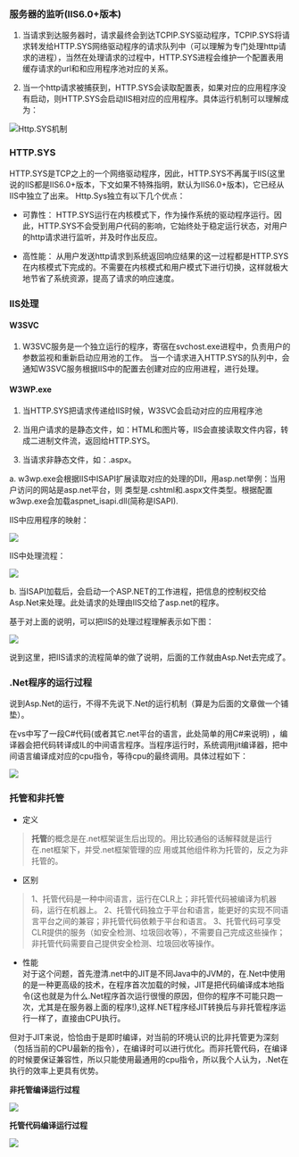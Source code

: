 ### 服务器的监听(IIS6.0+版本)     

1. 当请求到达服务器时，请求最终会到达TCPIP.SYS驱动程序，TCPIP.SYS将请求转发给HTTP.SYS网络驱动程序的请求队列中（可以理解为专门处理http请求的进程），当然在处理请求的过程中，HTTP.SYS进程会维护一个配置表用缓存请求的url和和应用程序池对应的关系。   

2. 当一个http请求被捕获到，HTTP.SYS会读取配置表，如果对应的应用程序没有启动，则HTTP.SYS会启动IIS相对应的应用程序。具体运行机制可以理解成为：   
 
 ![Http.SYS机制](/assets/HttpSys机制.png)


### HTTP.SYS     
HTTP.SYS是TCP之上的一个网络驱动程序，因此，HTTP.SYS不再属于IIS(这里说的IIS都是IIS6.0+版本，下文如果不特殊指明，默认为IIS6.0+版本)，它已经从IIS中独立了出来。 Http.Sys独立有以下几个优点：     

- 可靠性： HTTP.SYS运行在内核模式下，作为操作系统的驱动程序运行。因此，HTTP.SYS不会受到用户代码的影响，它始终处于稳定运行状态，对用户的http请求进行监听，并及时作出反应。   

- 高性能： 从用户发送http请求到系统返回响应结果的这一过程都是HTTP.SYS在内核模式下完成的。不需要在内核模式和用户模式下进行切换，这样就极大地节省了系统资源，提高了请求的响应速度。 
 

### IIS处理    

#### W3SVC

1. W3SVC服务是一个独立运行的程序，寄宿在svchost.exe进程中，负责用户的参数监视和重新启动应用池的工作。 当一个请求进入HTTP.SYS的队列中，会通知W3SVC服务根据IIS中的配置去创建对应的应用进程，进行处理。       


####  W3WP.exe   

1. 当HTTP.SYS把请求传递给IIS时候，W3SVC会启动对应的应用程序池 
   
2. 当用户请求的是静态文件，如：HTML和图片等，IIS会直接读取文件内容，转成二进制文件流，返回给HTTP.SYS。    
      
3. 当请求非静态文件，如：.aspx。    
  
  a. w3wp.exe会根据IIS中ISAPI扩展读取对应的处理的Dll，用asp.net举例：当用户访问的网站是asp.net平台，则 类型是.cshtml和.aspx文件类型。根据配置w3wp.exe会加载aspnet_isapi.dll(简称是ISAPI).     
   
   IIS中应用程序的映射：     
   
  ![](/assets/IIS处理请求映射.png)
  
  IIS中处理流程：
  
  ![](/assets/IIS处理流程.png)
  
  b.  当ISAPI加载后，会启动一个ASP.NET的工作进程，把信息的控制权交给Asp.Net来处理。此处请求的处理由IIS交给了asp.net的程序。  
  
  基于对上面的说明，可以把IIS的处理过程理解表示如下图：       
  
  ![](/assets/w3wp处理.png)      
  
  
  说到这里，把IIS请求的流程简单的做了说明，后面的工作就由Asp.Net去完成了。
  
### .Net程序的运行过程     

说到Asp.Net的运行，不得不先说下.Net的运行机制（算是为后面的文章做一个铺垫）。

在vs中写了一段C#代码(或者其它.net平台的语言，此处简单的用C#来说明) ，编译器会把代码转译成IL的中间语言程序。当程序运行时，系统调用jit编译器，把中间语言编译成对应的cpu指令，等待cpu的最终调用。具体过程如下：
    
![](/assets/C#代码运行过程.png)   


### 托管和非托管     

 - 定义      
 
  > **托管**的概念是在.net框架诞生后出现的。用比较通俗的话解释就是运行在.net框架下，并受.net框架管理的应 用或其他组件称为托管的，反之为非托管的。    
  
- 区别  
> 1、托管代码是一种中间语言，运行在CLR上；非托管代码被编译为机器码，运行在机器上。
2、托管代码独立于平台和语言，能更好的实现不同语言平台之间的兼容；非托管代码依赖于平台和语言。
3、托管代码可享受CLR提供的服务（如安全检测、垃圾回收等），不需要自己完成这些操作；非托管代码需要自己提供安全检测、垃圾回收等操作。
 
- 性能    
 对于这个问题，首先澄清.net中的JIT是不同Java中的JVM的，在.Net中使用的是一种更高级的技术，在程序首次加载的时候，JIT是把代码编译成本地指令(这也就是为什么.Net程序首次运行很慢的原因，但你的程序不可能只跑一次，尤其是在服务器上面的程序!),这样.NET程序经JIT转换后与非托管程序运行一样了，直接由CPU执行。    
 
 但对于JIT来说，恰恰由于是即时编译，对当前的环境认识的比非托管更为深刻（包括当前的CPU最新的指令），在编译时可以进行优化。而非托管代码，在编译的时候要保证兼容性，所以只能使用最通用的cpu指令，所以我个人认为，.Net在执行的效率上更具有优势。        
 
**非托管编译运行过程**
    

![](/assets/非托管编译.png)     


**托管代码编译运行过程**   


![](/assets/托管编译过程.png)
 


  
  




  

